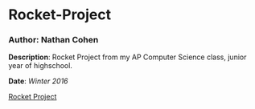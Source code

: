 # Rocket-Project
### Author: Nathan Cohen

**Description**: Rocket Project from my AP Computer Science class, junior year of highschool.

**Date**: *Winter 2016*

[Rocket Project](https://nathancohen4299.github.io/Rocket-Project/Rocket.html)
